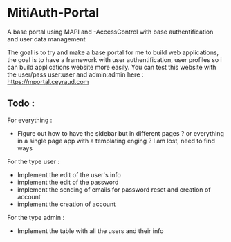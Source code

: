 # MitiAuth-Portal

A base portal using MAPI and -AccessControl with base authentification and user data management

The goal is to try and make a base portal for me to build web applications, the goal is to have a framework with user authentification, user profiles so i can build applications website more easily.
You can test this website with the user/pass user:user and admin:admin here : https://mportal.ceyraud.com


## Todo : 

For everything : 
- Figure out how to have the sidebar but in different pages ? or everything in a single page app with a templating enging ? I am lost, need to find ways


For the type user : 
- Implement the edit of the user's info
- implement the edit of the password
- implement the sending of emails for password reset and creation of account
- implement the creation of account

For the type admin : 
- Implement the table with all the users and their info